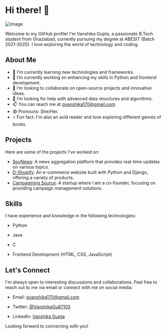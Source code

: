 # Hi there! 👋
![image](https://github.com/gva-cse/gva-cse/assets/114987374/95384ed6-558a-4347-a14c-40be9598b727)



Welcome to my GitHub profile! I'm Vanshika Gupta, a passionate B.Tech student from Ghaziabad, currently pursuing my degree at ABESIT (Batch 2021-2025). I love exploring the world of technology and coding.

## About Me

- 🌱 I'm currently learning new technologies and frameworks.
- 🔭 I’m currently working on enhancing my skills in Python and frontend development.
- 👯 I’m looking to collaborate on open-source projects and innovative ideas.
- 🤔 I’m looking for help with advanced data structures and algorithms.
- 📫 You can reach me at [gvanshika170@gmail.com](mailto:gvanshika170@gmail.com).
- 😄 Pronouns: She/Her.
- ⚡ Fun fact: I'm also an avid reader and love exploring different genres of books.

## Projects

Here are some of the projects I've worked on:

- [SpyNews](link-to-spynews-repo): A news aggregation platform that provides real-time updates on various topics.
- [D-Shopify](link-to-d-shopify-repo): An e-commerce website built with Python and Django, offering a variety of products.
- [Campagining Source](link-to-campagining-source-repo): A startup where I am a co-founder, focusing on providing campaign management solutions.

## Skills

I have experience and knowledge in the following technologies:

- Python

- Java

- C

- Frontend Development (HTML, CSS, JavaScript)


## Let's Connect

I'm always open to interesting discussions and collaborations. Feel free to reach out to me via email or connect with me on social media:

- Email: [gvanshika170@gmail.com](mailto:gvanshika170@gmail.com)

- Twitter: [@VanshikaGu87103](https://twitter.com/VanshikaGu87103)

- LinkedIn: [Vanshika Gupta](https://www.linkedin.com/in/vanshika-gupta23052003/)


Looking forward to connecting with you!
